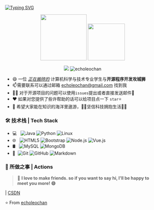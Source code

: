 <a href="https://git.io/typing-svg"><img src="https://readme-typing-svg.demolab.com?font=Fira+Code&pause=1000&color=F79D47&center=true&vCenter=true&width=435&lines=Hello!+Welcome+to+my+homepage" alt="Typing SVG" /></a>
   
<div align="center">
    <img  height="150px" src="https://github-readme-stats.vercel.app/api?username=echoleochan&show_icons=true&count_private=true&hide=prs&theme=default_repocard" />
    <img  height="120px" src="https://github-readme-stats.vercel.app/api/top-langs/?username=echoleochan&layout=compact" /> 
</div>


<p align="center">
    <img src="https://visitor-badge.glitch.me/badge?page_id=echoleochan" />  
    <img src="https://komarev.com/ghpvc/?username=echoleochan&label=Profile%20views&color=0e75b6&style=flat" alt="echoleochan" /> 
</p>





- 😄 一位  <u>*正在搬砖的*</u>   计算机科学与技术专业学生与**开源程序开发攻城狮**
- 📫需要联系可以通过邮箱 [echoleochan@gmail.com](mailto:echoleochan@gmail.com) 找到我
- 👨‍💻 对于开源项目的问题可以使用`issues`提出或者直接发送邮件💌 
- ❤ 如果对您提供了些许帮助的话可以给项目点一下 `star`⭐
- 🎏 希望大家能在知识的海洋里遨游，🐱‍🏍坚信科技拥抱生活🙆‍♂️

### 🛠 技术栈 | Tech Stack

- 💻 &#160; ![Java](https://img.shields.io/badge/-Java-333333?style=flat&logo=Java)
![Python](https://img.shields.io/badge/-Python-333333?style=flat&logo=Python)
![Linux](https://img.shields.io/badge/-Linux-333333?style=flat&logo=Linux)
- 🌐 &#160; ![HTML5](https://img.shields.io/badge/-HTML5-333333?style=flat&logo=HTML5)
![Bootstrap](https://img.shields.io/badge/-Bootstrap-333333?style=flat&logo=bootstrap&logoColor=563D7C)
![Node.js](https://img.shields.io/badge/-Node.js-333333?style=flat&logo=node.js)
![Vue.js](https://img.shields.io/badge/-VueJS-333333?style=flat&logo=Vue.js)
- 🛢 &#160; ![MySQL](https://img.shields.io/badge/-MySQL-333333?style=flat&logo=mysql)
![MongoDB](https://img.shields.io/badge/-MongoDB-333333?style=flat&logo=mongodb)
- 🔧 &#160;![Git](https://img.shields.io/badge/-Git-333333?style=flat&logo=git)
![GitHub](https://img.shields.io/badge/-GitHub-333333?style=flat&logo=github)
![Markdown](https://img.shields.io/badge/-Markdown-333333?style=flat&logo=markdown)

### 🚀 所做之事 | Actions



<!-- 总数记录-->

<!-- 连续提交代码天数记录-->

<!-- <div align="center">
    <img src="https://activity-graph.herokuapp.com/graph?username=echoleochan&theme=dracula" />
</div> -->

> 🤝 **I love to make friends. so if you want to say hi, I'll be happy to meet you more! 😄**


| [CSDN](https://blog.csdn.net/m0_51044151?type=blog) 

⭐️ From [echoleochan](https://github.com/echoleochan)

